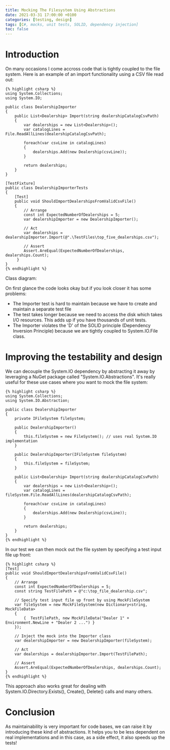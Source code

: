 ```yaml
---
title: Mocking The Filesystem Using Abstractions 
date: 2021-03-31 17:00:00 +0100
categories: [testing, design]
tags: [C#, mocks, unit tests, SOLID, dependency injection]
toc: false
---
```


# Introduction

On many occasions I come accross code that is tightly coupled to the file system. Here is an example of an import functionality using a CSV file read out:

    {% highlight csharp %}
    using System.Collections;
    using System.IO;

    public class DealershipImporter
    {
        public List<Dealership> Import(string dealershipCatalogCsvPath)
        {
            var dealerships = new List<Dealership>();
            var catalogLines = File.ReadAllLines(dealershipCatalogCsvPath);

            foreach(var csvLine in catalogLines)
            {
                dealerships.Add(new Dealership(csvLine));
            }

            return dealerships;
        }
    }

    [TestFixture]
    public class DealershipImporterTests
    {
        [Test]
        public void ShouldImportDealershipsFromValidCsvFile()
        {
            // Arrange
            const int ExpectedNumberOfDealerships = 5;
            var dealershipImporter = new DealershipImporter();

            // Act
            var dealerships = dealershipImporter.Import(@".\TestFiles\top_five_dealerships.csv");

            // Assert
            Assert.AreEqual(ExpectedNumberOfDealerships, dealerships.Count);           
         }
    }
    {% endhighlight %}

Class diagram:
<insert here>

On first glance the code looks okay but if you look closer it has some problems:
* The Importer test is hard to maintain because we have to create and maintain a separate test file
* The test takes longer because we need to access the disk which takes I/O resources. This adds up if you have thousands of unit tests.
* The Importer violates the 'D' of the SOLID principle (Dependency Inversion Principle) because we are tightly coupled to System.IO.File class. 

# Improving the testability and design
    
We can decouple the System.IO dependency by abstracting it away by leveraging a NuGet package called "System.IO.Abstractions". 
It's really useful for these use cases where you want to mock the file system:

    {% highlight csharp %}
    using System.Collections;
    using System.IO.Abstraction;

    public class DealershipImporter
    {
        private IFileSystem fileSystem;

        public DealershipImporter()
        {
            this.fileSystem = new FileSystem(); // uses real System.IO implementation
        }

        public DealershipImporter(IFileSystem fileSystem)
        {
            this.fileSystem = fileSystem;
        }

        public List<Dealership> Import(string dealershipCatalogCsvPath)
        {
            var dealerships = new List<Dealership>();
            var catalogLines = fileSystem.File.ReadAllLines(dealershipCatalogCsvPath);

            foreach(var csvLine in catalogLines)
            {
                dealerships.Add(new Dealership(csvLine));
            }

            return dealerships;
        }
    }
    {% endhighlight %}
    
In our test we can then mock out the file system by specifying a test input file up front:

    {% highlight csharp %}
    [Test]
    public void ShouldImportDealershipsFromValidCsvFile()
    {
        // Arrange
        const int ExpectedNumberOfDealerships = 5;
        const string TestFilePath = @"c:\top_file_dealership.csv";

        // Specify test input file up front by using MockFileSystem
        var fileSystem = new MockFileSystem(new Dictionary<string, MockFileData>
        {
            {  TestFilePath, new MockFileData("Dealer 1" + Environment.NewLine + "Dealer 2 ...") }
        });

        // Inject the mock into the Importer class
        var dealershipImporter = new DealershipImporter(fileSystem);

        // Act
        var dealerships = dealershipImporter.Import(TestFilePath);

        // Assert
        Assert.AreEqual(ExpectedNumberOfDealerships, dealerships.Count);
    }
    {% endhighlight %}
    
This approach also works great for dealing with System.IO.Directory.Exists(), Create(), Delete() calls and many others.

# Conclusion

As maintainability is very important for code bases, we can raise it by introducing these kind of abstractions.
It helps you to be less dependent on real implementations and in this case, as a side effect, it also speeds up the tests!
